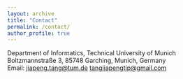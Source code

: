 ```yaml
---
layout: archive
title: "Contact"
permalink: /contact/
author_profile: true
---
```

Department of Informatics, Technical University of Munich <br>
Boltzmannstraße 3, 85748 Garching, Munich, Germany <br>
Email: jiapeng.tang@tum.de  tangjiapengtjp@gmail.com